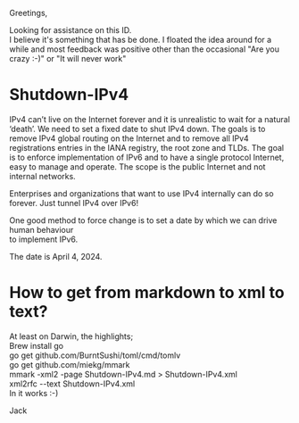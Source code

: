 Greetings,

Looking for assistance on this ID.  
I believe it's something that has be done. I floated the idea around for a while and most feedback was positive other than the occasional "Are you crazy :-)" or "It will never work"  

# Shutdown-IPv4
IPv4 can’t live on the Internet forever and it is unrealistic to wait for a natural ‘death’.
We need to set a fixed date to shut IPv4 down. The goals is to remove IPv4 global routing on
the Internet and to remove all IPv4 registrations entries in the IANA registry, the root zone and TLDs.
The goal is to enforce implementation of IPv6 and to have a single protocol Internet, easy to manage and operate.
The scope is the public Internet and not internal networks. 

Enterprises and organizations that want to use IPv4 internally can do so forever.  Just tunnel IPv4 over IPv6!

One good method to force change is to set a date by which we can drive human behaviour   
to implement IPv6.  

The date is April 4, 2024.

# How to get from markdown to xml to text?

At least on Darwin, the highlights;  
	Brew install go  
	go get github.com/BurntSushi/toml/cmd/tomlv  
	go get github.com/miekg/mmark  
	mmark -xml2 -page Shutdown-IPv4.md > Shutdown-IPv4.xml  
	xml2rfc --text Shutdown-IPv4.xml  
In it works :-)  

Jack	


